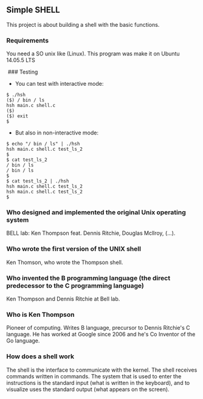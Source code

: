 ## Simple SHELL
This project is about building a shell with the basic functions.

### Requirements
You need a SO unix like (Linux). This program was make it on Ubuntu 14.05.5 LTS

 ### Testing
* You can test with interactive mode:
```
$ ./hsh
($) / bin / ls
hsh main.c shell.c
($)
($) exit
$
```
* But also in non-interactive mode:
```
$ echo "/ bin / ls" | ./hsh
hsh main.c shell.c test_ls_2
$
$ cat test_ls_2
/ bin / ls
/ bin / ls
$
$ cat test_ls_2 | ./hsh
hsh main.c shell.c test_ls_2
hsh main.c shell.c test_ls_2
$
```

### Who designed and implemented the original Unix operating system
BELL lab: Ken Thompson feat. Dennis Ritchie, Douglas Mcllroy, (...).

### Who wrote the first version of the UNIX shell
Ken Thomson, who wrote the Thompson shell.

### Who invented the B programming language (the direct predecessor to the C programming language)
Ken Thompson and Dennis Ritchie at Bell lab.

### Who is Ken Thompson
Pioneer of computing. Writes B language, precursor to Dennis Ritchie's C language.
He has worked at Google since 2006 and he's Co Inventor of the Go language.

### How does a shell work
The shell is the interface to communicate with the kernel.
The shell receives commands written in commands.
The system that is used to enter the instructions is the standard input (what is written in the keyboard),
and to visualize uses the standard output (what appears on the screen).
